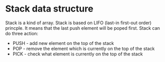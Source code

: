 # Stack data structure
Stack is a kind of array. Stack is based on LIFO (last-in first-out order) princple. It means that the last push element will be poped first. 
Stack can do three action: 
* PUSH - add new element on the top of the stack
* POP - remove the element which is currently on the top of the stack
* PICK - check what element is currently on the top of the stack 

